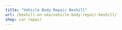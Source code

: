 ```yaml
---
title: "Vehicle Body Repair Bexhill"
url: /bexhill-on-sea/vehicle-body-repair-bexhill/
shop: car repair
---
```

